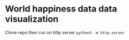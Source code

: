 # World happiness data data visualization
Clone repo then run on http server `python3 -m http.server`
